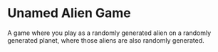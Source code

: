 # Unamed Alien Game

A game where you play as a randomly generated alien on a randomly generated planet, where those aliens are also randomly generated.